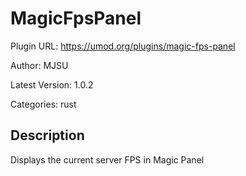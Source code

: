 # MagicFpsPanel

Plugin URL: https://umod.org/plugins/magic-fps-panel

Author: MJSU

Latest Version: 1.0.2

Categories: rust

## Description

Displays the current server FPS in Magic Panel
